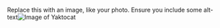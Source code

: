 Replace this with an image, like your photo. Ensure you include some alt-text![Image of Yaktocat](https://octodex.github.com/images/yaktocat.png)
